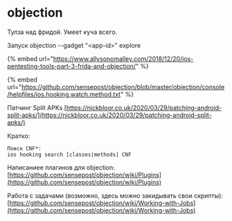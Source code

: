 # objection

Тулза над фридой. Умеет куча всего.

Запуск objection --gadget "&lt;app-id&gt;" explore

{% embed url="https://www.allysonomalley.com/2018/12/20/ios-pentesting-tools-part-3-frida-and-objection/" %}

{% embed url="https://github.com/sensepost/objection/blob/master/objection/console/helpfiles/ios.hooking.watch.method.txt" %}

Патчинг Split APKs [https://nickbloor.co.uk/2020/03/29/patching-android-split-apks/](https://nickbloor.co.uk/2020/03/29/patching-android-split-apks/)

Кратко:

```text
Поиск CNF*:
ios hooking search [classes|methods] CNF 

```

Написаниее плагинов для objection: [https://github.com/sensepost/objection/wiki/Plugins](https://github.com/sensepost/objection/wiki/Plugins)

Работа с задачами \(возможно, здесь можно закидывать свои скрипты\): [https://github.com/sensepost/objection/wiki/Working-with-Jobs](https://github.com/sensepost/objection/wiki/Working-with-Jobs)



